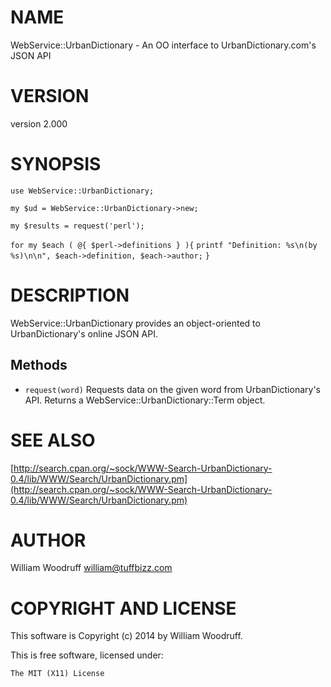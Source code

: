 # NAME

WebService::UrbanDictionary - An OO interface to UrbanDictionary.com's JSON API

# VERSION

version 2.000

# SYNOPSIS

`use WebService::UrbanDictionary;`

`my $ud = WebService::UrbanDictionary->new;`

`my $results = request('perl');` 

`for my $each ( @{ $perl->definitions } ){`
`printf "Definition: %s\n(by %s)\n\n", $each->definition, $each->author;`
`}`

# DESCRIPTION

WebService::UrbanDictionary provides an object-oriented to UrbanDictionary's online JSON API.

## Methods

- `request(word)`
Requests data on the given word from UrbanDictionary's API.
Returns a WebService::UrbanDictionary::Term object.

# SEE ALSO

[http://search.cpan.org/~sock/WWW-Search-UrbanDictionary-0.4/lib/WWW/Search/UrbanDictionary.pm](http://search.cpan.org/~sock/WWW-Search-UrbanDictionary-0.4/lib/WWW/Search/UrbanDictionary.pm)

# AUTHOR

William Woodruff <william@tuffbizz.com>

# COPYRIGHT AND LICENSE

This software is Copyright (c) 2014 by William Woodruff.

This is free software, licensed under:

    The MIT (X11) License
